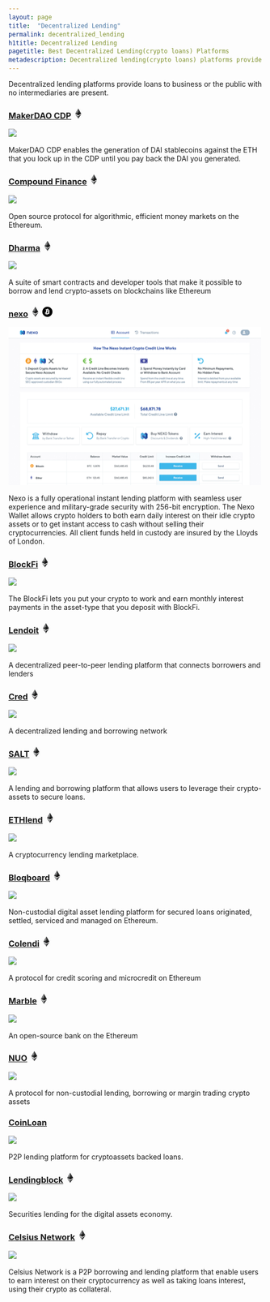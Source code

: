 ```yaml
---
layout: page
title:  "Decentralized Lending"
permalink: decentralized_lending
h1title: Decentralized Lending
pagetitle: Best Decentralized Lending(crypto loans) Platforms
metadescription: Decentralized lending(crypto loans) platforms provide loans to business or the public with no intermediaries are present.
---
```

Decentralized lending platforms provide loans to business or the public with no intermediaries are present.

### [MakerDAO CDP](https://cdp.makerdao.com/) ![](/images/ether.png)

![](//image.thum.io/get/width/500/crop/600/https://cdp.makerdao.com/)

MakerDAO CDP enables the generation of DAI stablecoins against the ETH that you lock up in the CDP until you pay back the DAI you generated.

### [Compound Finance](https://compound.finance/) ![](/images/ether.png)

![](//image.thum.io/get/width/500/crop/600/https://compound.finance/)

Open source protocol for algorithmic, efficient money markets on the Ethereum.

### [Dharma](https://dharma.io/) ![](/images/ether.png)

![](//image.thum.io/get/width/500/crop/600/https://dharma.io/)

A suite of smart contracts and developer tools that make it possible to borrow and lend crypto-assets on blockchains like Ethereum

### [nexo](https://nexo.io/) ![](/images/ether.png) ![](/images/btc.png)

![](/images/nexo.png)

Nexo is a fully operational instant lending platform with seamless user experience and military-grade security with 256-bit encryption. The Nexo Wallet allows crypto holders to both earn daily interest on their idle crypto assets or to get instant access to cash without selling their cryptocurrencies.
All client funds held in custody are insured by the Lloyds of London.

### [BlockFi](https://blockfi.com/) ![](/images/ether.png)

![](//image.thum.io/get/width/500/crop/600/https://blockfi.com/)

The BlockFi lets you put your crypto to work and earn monthly interest payments in the asset-type that you deposit with BlockFi.

### [Lendoit](https://lendoit.com/) ![](/images/ether.png)

![](//image.thum.io/get/width/500/crop/600/https://lendoit.com/)

A decentralized peer-to-peer lending platform that connects borrowers and lenders

### [Cred](https://www.mycred.io/) ![](/images/ether.png)

![](//image.thum.io/get/width/500/crop/600/https://www.mycred.io/)

A decentralized lending and borrowing network

### [SALT](https://saltlending.com/) ![](/images/ether.png)

![](//image.thum.io/get/width/500/crop/600/https://saltlending.com/)

A lending and borrowing platform that allows users to leverage their crypto-assets to secure loans.

### [ETHlend](https://ethlend.io/) ![](/images/ether.png)

![](//image.thum.io/get/width/500/crop/600/https://ethlend.io/)

A cryptocurrency lending marketplace.

### [Bloqboard](https://bloqboard.com/) ![](/images/ether.png)

![](//image.thum.io/get/width/500/crop/600/https://bloqboard.com/)

Non-custodial digital asset lending platform for secured loans originated, settled, serviced and managed on Ethereum.

### [Colendi](https://www.colendi.com/) ![](/images/ether.png)

![](//image.thum.io/get/width/500/crop/600/https://www.colendi.com/)

A protocol for credit scoring and microcredit on Ethereum

### [Marble](https://marble.org/) ![](/images/ether.png)

![](//image.thum.io/get/width/500/crop/600/https://marble.org/)

An open-source bank on the Ethereum

### [NUO](https://www.nuo.network/) ![](/images/ether.png)

![](//image.thum.io/get/width/500/crop/600/https://www.nuo.network/)

A protocol for non-custodial lending, borrowing or margin trading crypto assets

### [CoinLoan](https://coinloan.io/)

![](//image.thum.io/get/width/500/crop/600/https://coinloan.io/)

P2P lending platform for cryptoassets backed loans.

### [Lendingblock](https://lendingblock.com/) ![](/images/ether.png)

![](//image.thum.io/get/width/500/crop/600/wait/10/https://lendingblock.com/)

Securities lending for the digital assets economy.

### [Celsius Network](https://celsius.network/) ![](/images/ether.png)

![](//image.thum.io/get/width/500/crop/600/wait/3/https://celsius.network/)

Celsius Network is a P2P borrowing and lending platform that enable users to earn interest on their cryptocurrency as well as taking loans interest, using their crypto as collateral.
